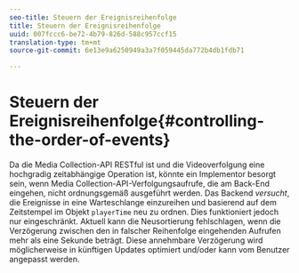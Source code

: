 ```yaml
---
seo-title: Steuern der Ereignisreihenfolge
title: Steuern der Ereignisreihenfolge
uuid: 007fccc6-be72-4b79-826d-588c957ccf15
translation-type: tm+mt
source-git-commit: 6e13e9a6250949a3a7f059445da772b4db1fdb71

---
```



# Steuern der Ereignisreihenfolge{#controlling-the-order-of-events}

Da die Media Collection-API RESTful ist und die Videoverfolgung eine hochgradig zeitabhängige Operation ist, könnte ein Implementor besorgt sein, wenn Media Collection-API-Verfolgungsaufrufe, die am Back-End eingehen, nicht ordnungsgemäß ausgeführt werden. Das Backend *versucht*, die Ereignisse in eine Warteschlange einzureihen und basierend auf dem Zeitstempel im Objekt `playerTime` neu zu ordnen. Dies funktioniert jedoch nur eingeschränkt. Aktuell kann die Neusortierung fehlschlagen, wenn die Verzögerung zwischen den in falscher Reihenfolge eingehenden Aufrufen mehr als eine Sekunde beträgt. Diese annehmbare Verzögerung wird möglicherweise in künftigen Updates optimiert und/oder kann vom Benutzer angepasst werden.
